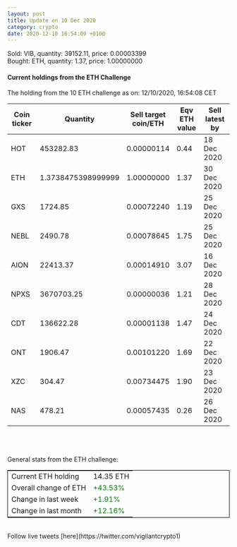 ```yaml
---
layout: post
title: Update on 10 Dec 2020
category: crypto
date: 2020-12-10 16:54:09 +0100
---
```

<!-- Global site tag (gtag.js) - Google Analytics -->
<script async src="https://www.googletagmanager.com/gtag/js?id=UA-103831149-5"></script>
<script>
  window.dataLayer = window.dataLayer || [];
  function gtag(){dataLayer.push(arguments);}
  gtag('js', new Date());

  gtag('config', 'UA-103831149-5');
</script>
Sold: VIB, quantity:     39152.11, price:   0.00003399<br>Bought: ETH, quantity:         1.37, price:   1.00000000<br>

#### Current holdings from the ETH Challenge

The holding from the 10 ETH challenge as on: 12/10/2020, 16:54:08 CET

|Coin ticker|Quantity|Sell target<br>coin/ETH|Eqv ETH<br>value|Sell latest by|
|-----------|--------|-----------|-----------|--------------|
HOT|453282.83|  0.00000114|0.44|18 Dec 2020|
ETH|1.3738475398999999|  1.00000000|1.37|30 Dec 2020|
GXS|1724.85|  0.00072240|1.19|25 Dec 2020|
NEBL|2490.78|  0.00078645|1.75|25 Dec 2020|
AION|22413.37|  0.00014910|3.07|16 Dec 2020|
NPXS|3670703.25|  0.00000036|1.21|28 Dec 2020|
CDT|136622.28|  0.00001138|1.47|24 Dec 2020|
ONT|1906.47|  0.00101220|1.69|22 Dec 2020|
XZC|304.47|  0.00734475|1.90|23 Dec 2020|
NAS|478.21|  0.00057435|0.26|26 Dec 2020|

<br>
<br>
<br>
General stats from the ETH challenge:

<table style="border:1px solid black;margin-left:auto;margin-right:auto;">
	<tbody>
	<tr>
		<td>Current ETH holding</td>
		<td>     14.35 ETH</td>
	</tr>
	<tr>
		<td>Overall change of ETH</td>
		<td><font color="green">+43.53%</font></td>
	</tr>
	<tr>
		<td>Change in last week</td>
		<td><font color="green">+1.91%</font></td>
	</tr>
	<tr>
		<td>Change in last month</td>
		<td><font color="green">+12.16%</font></td>
	</tr>
	</tbody>
</table>

<br>
Follow live tweets [here](https://twitter.com/vigilantcrypto1)
<br>
<br>